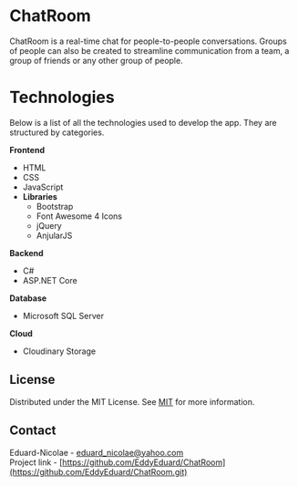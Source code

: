 # ChatRoom
ChatRoom is a real-time chat for people-to-people conversations. Groups of people can also be created to streamline communication from a team, a group of friends or any other group of people.

# Technologies

Below is a list of all the technologies used to develop the app. They are structured by categories.

**Frontend**
   - HTML
   - CSS
   - JavaScript
   - **Libraries**
     - Bootstrap
     - Font Awesome 4 Icons
     - jQuery
     - AnjularJS
     
**Backend**
   - C#
   - ASP.NET Core
     
**Database**
   - Microsoft SQL Server 
     
**Cloud**
   - Cloudinary Storage

## License
Distributed under the MIT License. See [MIT](https://github.com/EddyEduard/ChatRoom/blob/master/LICENSE) for more information.

## Contact
Eduard-Nicolae - [eduard_nicolae@yahoo.com](mailTo:eduard_nicolae@yahoo.com)
\
Project link - [https://github.com/EddyEduard/ChatRoom](https://github.com/EddyEduard/ChatRoom.git)
